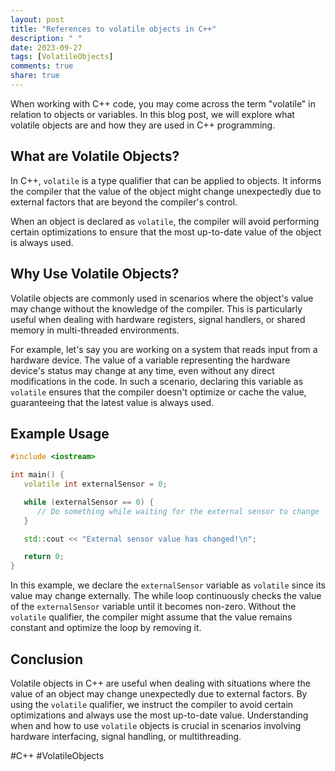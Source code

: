 ```yaml
---
layout: post
title: "References to volatile objects in C++"
description: " "
date: 2023-09-27
tags: [VolatileObjects]
comments: true
share: true
---
```


When working with C++ code, you may come across the term "volatile" in relation to objects or variables. In this blog post, we will explore what volatile objects are and how they are used in C++ programming.

## What are Volatile Objects?

In C++, `volatile` is a type qualifier that can be applied to objects. It informs the compiler that the value of the object might change unexpectedly due to external factors that are beyond the compiler's control. 

When an object is declared as `volatile`, the compiler will avoid performing certain optimizations to ensure that the most up-to-date value of the object is always used. 

## Why Use Volatile Objects?

Volatile objects are commonly used in scenarios where the object's value may change without the knowledge of the compiler. This is particularly useful when dealing with hardware registers, signal handlers, or shared memory in multi-threaded environments.

For example, let's say you are working on a system that reads input from a hardware device. The value of a variable representing the hardware device's status may change at any time, even without any direct modifications in the code. In such a scenario, declaring this variable as `volatile` ensures that the compiler doesn't optimize or cache the value, guaranteeing that the latest value is always used.

## Example Usage

```cpp
#include <iostream>

int main() {
   volatile int externalSensor = 0;

   while (externalSensor == 0) {
      // Do something while waiting for the external sensor to change
   }

   std::cout << "External sensor value has changed!\n";

   return 0;
}
```

In this example, we declare the `externalSensor` variable as `volatile` since its value may change externally. The while loop continuously checks the value of the `externalSensor` variable until it becomes non-zero. Without the `volatile` qualifier, the compiler might assume that the value remains constant and optimize the loop by removing it.

## Conclusion

Volatile objects in C++ are useful when dealing with situations where the value of an object may change unexpectedly due to external factors. By using the `volatile` qualifier, we instruct the compiler to avoid certain optimizations and always use the most up-to-date value. Understanding when and how to use `volatile` objects is crucial in scenarios involving hardware interfacing, signal handling, or multithreading.

#C++ #VolatileObjects